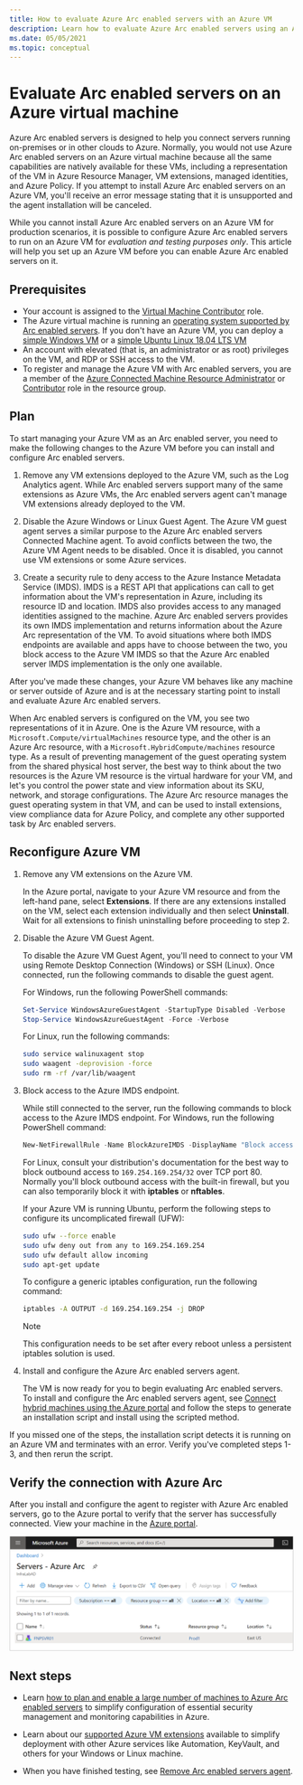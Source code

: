 ```yaml
---
title: How to evaluate Azure Arc enabled servers with an Azure VM
description: Learn how to evaluate Azure Arc enabled servers using an Azure virtual machine.
ms.date: 05/05/2021
ms.topic: conceptual
---
```


# Evaluate Arc enabled servers on an Azure virtual machine

Azure Arc enabled servers is designed to help you connect servers running on-premises or in other clouds to Azure. Normally, you would not use Azure Arc enabled servers on an Azure virtual machine because all the same capabilities are natively available for these VMs, including a representation of the VM in Azure Resource Manager, VM extensions, managed identities, and Azure Policy. If you attempt to install Azure Arc enabled servers on an Azure VM, you'll receive an error message stating that it is unsupported and the agent installation will be canceled.

While you cannot install Azure Arc enabled servers on an Azure VM for production scenarios, it is possible to configure Azure Arc enabled servers to run on an Azure VM for *evaluation and testing purposes only*. This article will help you set up an Azure VM before you can enable Azure Arc enabled servers on it.

## Prerequisites

* Your account is assigned to the [Virtual Machine Contributor](../../role-based-access-control/built-in-roles.md#virtual-machine-contributor) role.
* The Azure virtual machine is running an [operating system supported by Arc enabled servers](agent-overview.md#supported-operating-systems). If you don't have an Azure VM, you can deploy a [simple Windows VM](https://portal.azure.com/#create/Microsoft.Template/uri/https%3a%2f%2fraw.githubusercontent.com%2fAzure%2fazure-quickstart-templates%2fmaster%2f101-vm-simple-windows%2fazuredeploy.json) or a [simple Ubuntu Linux 18.04 LTS VM](https://portal.azure.com/#create/Microsoft.Template/uri/https%3a%2f%2fraw.githubusercontent.com%2fAzure%2fazure-quickstart-templates%2fmaster%2f101-vm-simple-linux%2fazuredeploy.json)
* An account with elevated (that is, an administrator or as root) privileges on the VM, and RDP or SSH access to the VM.
* To register and manage the Azure VM with Arc enabled servers, you are a member of the [Azure Connected Machine Resource Administrator](../../role-based-access-control/built-in-roles.md#azure-connected-machine-resource-administrator) or [Contributor](../../role-based-access-control/built-in-roles.md#contributor) role in the resource group.

## Plan

To start managing your Azure VM as an Arc enabled server, you need to make the following changes to the Azure VM before you can install and configure Arc enabled servers.

1. Remove any VM extensions deployed to the Azure VM, such as the Log Analytics agent. While Arc enabled servers support many of the same extensions as Azure VMs, the Arc enabled servers agent can't manage VM extensions already deployed to the VM.

2. Disable the Azure Windows or Linux Guest Agent. The Azure VM guest agent serves a similar purpose to the Azure Arc enabled servers Connected Machine agent. To avoid conflicts between the two, the Azure VM Agent needs to be disabled. Once it is disabled, you cannot use VM extensions or some Azure services.

3. Create a security rule to deny access to the Azure Instance Metadata Service (IMDS). IMDS is a REST API that applications can call to get information about the VM's representation in Azure, including its resource ID and location. IMDS also provides access to any managed identities assigned to the machine. Azure Arc enabled servers provides its own IMDS implementation and returns information about the Azure Arc representation of the VM. To avoid situations where both IMDS endpoints are available and apps have to choose between the two, you block access to the Azure VM IMDS so that the Azure Arc enabled server IMDS implementation is the only one available.

After you've made these changes, your Azure VM behaves like any machine or server outside of Azure and is at the necessary starting point to install and evaluate Azure Arc enabled servers. 

When Arc enabled servers is configured on the VM, you see two representations of it in Azure. One is the Azure VM resource, with a `Microsoft.Compute/virtualMachines` resource type, and the other is an Azure Arc resource, with a `Microsoft.HybridCompute/machines` resource type. As a result of preventing management of the guest operating system from the shared physical host server, the best way to think about the two resources is the Azure VM resource is the virtual hardware for your VM, and let's you control the power state and view information about its SKU, network, and storage configurations. The Azure Arc resource manages the guest operating system in that VM, and can be used to install extensions, view compliance data for Azure Policy, and complete any other supported task by Arc enabled servers.  

## Reconfigure Azure VM

1. Remove any VM extensions on the Azure VM.

   In the Azure portal, navigate to your Azure VM resource and from the left-hand pane, select  **Extensions**. If there are any extensions installed on the VM, select each extension individually and then select **Uninstall**. Wait for all extensions to finish uninstalling before proceeding to step 2.

2. Disable the Azure VM Guest Agent.

   To disable the Azure VM Guest Agent, you'll need to connect to your VM using Remote Desktop Connection (Windows) or SSH (Linux). Once connected, run the following commands to disable the guest agent.

   For Windows, run the following PowerShell commands:

   ```powershell
   Set-Service WindowsAzureGuestAgent -StartupType Disabled -Verbose
   Stop-Service WindowsAzureGuestAgent -Force -Verbose
   ```

   For Linux, run the following commands:

   ```bash
   sudo service walinuxagent stop
   sudo waagent -deprovision -force
   sudo rm -rf /var/lib/waagent
   ```

3. Block access to the Azure IMDS endpoint.

   While still connected to the server, run the following commands to block access to the Azure IMDS endpoint. For Windows, run the following PowerShell command:

   ```powershell
   New-NetFirewallRule -Name BlockAzureIMDS -DisplayName "Block access to Azure IMDS" -Enabled True -Profile Any -Direction Outbound -Action Block -RemoteAddress 169.254.169.254 
   ```

   For Linux, consult your distribution's documentation for the best way to block outbound access to `169.254.169.254/32` over TCP port 80. Normally you'll block outbound access with the built-in firewall, but you can also temporarily block it with **iptables** or **nftables**. 

   If your Azure VM is running Ubuntu, perform the following steps to configure its uncomplicated firewall (UFW):

   ```bash
   sudo ufw --force enable
   sudo ufw deny out from any to 169.254.169.254
   sudo ufw default allow incoming
   sudo apt-get update
   ```


   To configure a generic iptables configuration, run the following command:

   ```bash
   iptables -A OUTPUT -d 169.254.169.254 -j DROP 
   ```

   > [!NOTE]
   > This configuration needs to be set after every reboot unless a persistent iptables solution is used.

4. Install and configure the Azure Arc enabled servers agent.

   The VM is now ready for you to begin evaluating Arc enabled servers. To install and configure the Arc enabled servers agent, see [Connect hybrid machines using the Azure portal](onboard-portal.md) and follow the steps to generate an installation script and install using the scripted method.

If you missed one of the steps, the installation script detects it is running on an Azure VM and terminates with an error. Verify you've completed steps 1-3, and then rerun the script.

## Verify the connection with Azure Arc

After you install and configure the agent to register with Azure Arc enabled servers, go to the Azure portal to verify that the server has successfully connected. View your machine in the [Azure portal](https://portal.azure.com).

![A successful server connection](./media/onboard-portal/arc-for-servers-successful-onboard.png)

## Next steps

* Learn [how to plan and enable a large number of machines to Azure Arc enabled servers](plan-at-scale-deployment.md) to simplify configuration of essential security management and monitoring capabilities in Azure.

* Learn about our [supported Azure VM extensions](manage-vm-extensions.md) available to simplify deployment with other Azure services like Automation, KeyVault, and others for your Windows or Linux machine.

* When you have finished testing, see [Remove Arc enabled servers agent](manage-agent.md#remove-the-agent).